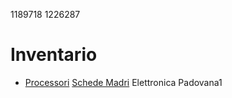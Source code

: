 1189718
1226287

# Inventario

- [Processori](./processori.md)
[Schede Madri](./schede_madri.md)
Elettronica Padovana1
